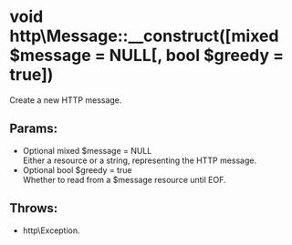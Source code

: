 # void http\Message::__construct([mixed $message = NULL[, bool $greedy = true])

Create a new HTTP message.

## Params:

* Optional mixed $message = NULL  
  Either a resource or a string, representing the HTTP message.
* Optional bool $greedy = true  
  Whether to read from a $message resource until EOF.

## Throws:

* http\Exception.
